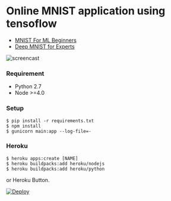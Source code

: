 # Online MNIST application using tensoflow #

- [MNIST For ML Beginners](http://tensorflow.org/tutorials/mnist/beginners/index.md)
- [Deep MNIST for Experts](http://tensorflow.org/tutorials/mnist/pros/index.md)

![screencast](https://cloud.githubusercontent.com/assets/80381/11339453/f04f885e-923c-11e5-8845-33c16978c54d.gif)

### Requirement ###

- Python 2.7
- Node >=4.0

### Setup ###

    $ pip install -r requirements.txt
    $ npm install
    $ gunicorn main:app --log-file=-


### Heroku ###

    $ heroku apps:create [NAME]
    $ heroku buildpacks:add heroku/nodejs
    $ heroku buildpacks:add heroku/python

or Heroku Button.

[![Deploy](https://www.herokucdn.com/deploy/button.svg)](https://heroku.com/deploy)
